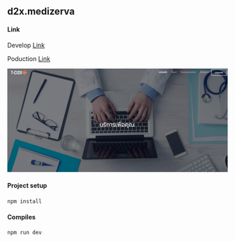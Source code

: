 ## d2x.medizerva

#### Link
Develop [Link](https://d2xmedizerva.netlify.com/)

Poduction [Link](https://d2x.medizerva.com/)

![React Native Elements UI Toolkit](https://github.com/n4sunday/Image/blob/master/d2x.png?raw=true)

#### Project setup
```
npm install
```
#### Compiles
```
npm run dev
```